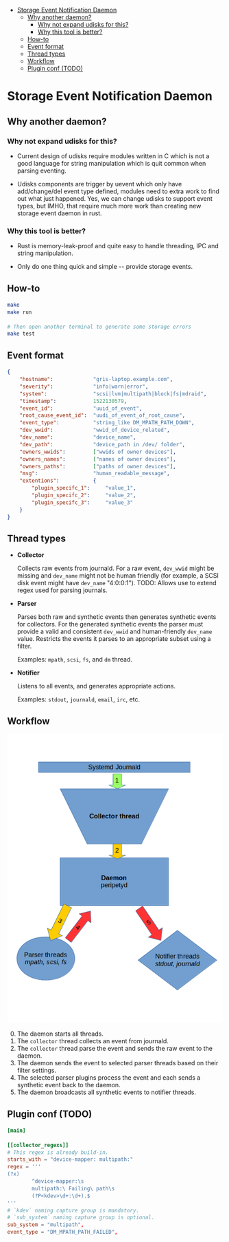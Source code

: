 <!-- vim-markdown-toc GFM -->

* [Storage Event Notification Daemon](#storage-event-notification-daemon)
    * [Why another daemon?](#why-another-daemon)
        * [Why not expand udisks for this?](#why-not-expand-udisks-for-this)
        * [Why this tool is better?](#why-this-tool-is-better)
    * [How-to](#how-to)
    * [Event format](#event-format)
    * [Thread types](#thread-types)
    * [Workflow](#workflow)
    * [Plugin conf (TODO)](#plugin-conf-todo)

<!-- vim-markdown-toc -->

# Storage Event Notification Daemon

## Why another daemon?

### Why not expand udisks for this?

 * Current design of udisks require modules written in C which is not a good
   language for string manipulation which is quit common when parsing eventing.

 * Udisks components are trigger by uevent which only have add/change/del
   event type defined, modules need to extra work to find out what just
   happened. Yes, we can change udisks to support event types, but IMHO, that
   require much more work than creating new storage event daemon in rust.

### Why this tool is better?

 * Rust is memory-leak-proof and quite easy to handle threading, IPC and string
   manipulation.

 * Only do one thing quick and simple -- provide storage events.

## How-to

```bash
make
make run

# Then open another terminal to generate some storage errors
make test
```

## Event format
```json
{
    "hostname":             "gris-laptop.example.com",
    "severity":             "info|warn|error",
    "system":               "scsi|lvm|multipath|block|fs|mdraid",
    "timestamp":            1522130579,
    "event_id":             "uuid_of_event",
    "root_cause_event_id":  "uudi_of_event_of_root_cause",
    "event_type":           "string_like DM_MPATH_PATH_DOWN",
    "dev_wwid":             "wwid_of_device_related",
    "dev_name":             "device_name",
    "dev_path":             "device_path in /dev/ folder",
    "owners_wwids":         ["wwids of owner devices"],
    "owners_names":         ["names of owner devices"],
    "owners_paths":         ["paths of owner devices"],
    "msg":                  "human_readable_message",
    "extentions":           {
        "plugin_specifc_1":     "value_1",
        "plugin_specifc_2":     "value_2",
        "plugin_specifc_3":     "value_3"
    }
}
```

## Thread types
* **Collector**

  Collects raw events from journald.
  For a raw event, `dev_wwid` might be missing and `dev_name` might not
  be human friendly (for example, a SCSI disk event might have `dev_name`
  "4:0:0:1").
  TODO: Allows use to extend regex used for parsing journals.

* **Parser**

  Parses both raw and synthetic events then generates synthetic events for
  collectors.
  For the generated synthetic events the parser must provide a valid and
  consistent `dev_wwid` and human-friendly `dev_name` value.
  Restricts the events it parses to an appropriate subset using a filter.

  Examples: `mpath`, `scsi`, `fs`, and `dm` thread.

* **Notifier**

  Listens to all events, and generates appropriate actions.

  Examples: `stdout`, `journald`, `email`, `irc`, etc.

## Workflow

![work flow](./peripety_design.png)

0. The daemon starts all threads.
1. The `collector` thread collects an event from journald.
2. The `collector` thread parse the event and sends the raw event to the daemon.
3. The daemon sends the event to selected parser threads based on their filter
   settings.
4. The selected parser plugins process the event and each sends a synthetic
   event back to the daemon.
5. The daemon broadcasts all synthetic events to notifier threads.

## Plugin conf (TODO)

```toml
[main]

[[collector_regexs]]
# This regex is already build-in.
starts_with = "device-mapper: multipath:"
regex = '''
(?x)
        ^device-mapper:\s
        multipath:\ Failing\ path\s
        (?P<kdev>\d+:\d+).$
'''
# `kdev` naming capture group is mandatory.
# `sub_system` naming capture group is optional.
sub_system = "multipath",
event_type = "DM_MPATH_PATH_FAILED",
```
